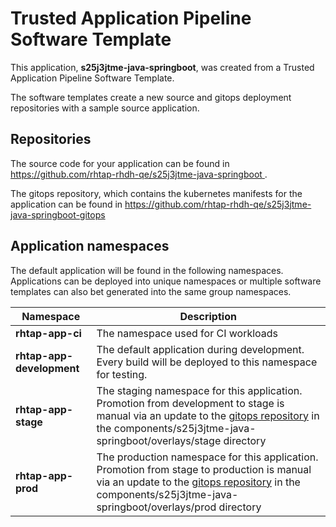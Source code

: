 # Trusted Application Pipeline Software Template

This application, **s25j3jtme-java-springboot**, was created from a Trusted Application Pipeline Software Template.

The software templates create a new source and gitops deployment repositories with a sample source application. 

## Repositories

The source code for your application can be found in [https://github.com/rhtap-rhdh-qe/s25j3jtme-java-springboot ](https://github.com/rhtap-rhdh-qe/s25j3jtme-java-springboot ).
 
The gitops repository, which contains the kubernetes manifests for the application can be found in 
[https://github.com/rhtap-rhdh-qe/s25j3jtme-java-springboot-gitops ](https://github.com/rhtap-rhdh-qe/s25j3jtme-java-springboot-gitops ) 

## Application namespaces 

The default application will be found in the following namespaces. Applications can be deployed into unique namespaces or multiple software templates can also bet generated into the same group namespaces.  

|  Namespace   |  Description   |  
| -------- | -------- |
| **rhtap-app-ci** | The namespace used for CI workloads |
| **rhtap-app-development** | The default application during development. Every build will be deployed to this namespace for testing. |
| **rhtap-app-stage** | The staging namespace for this application. Promotion from development to stage is manual via an update to the [gitops repository](https://github.com/rhtap-rhdh-qe/s25j3jtme-java-springboot-gitops ) in the components/s25j3jtme-java-springboot/overlays/stage directory |
| **rhtap-app-prod** | The production namespace for this application. Promotion from stage to production is manual via an update to the [gitops repository](https://github.com/rhtap-rhdh-qe/s25j3jtme-java-springboot-gitops ) in the components/s25j3jtme-java-springboot/overlays/prod directory |